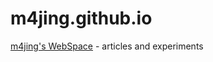 # m4jing.github.io

<a href="http://www.imajing.com.cn/" target="__blank">m4jing's WebSpace</a> - articles and experiments
